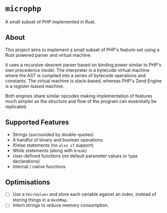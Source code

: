 # `microphp`

A small subset of PHP implemented in Rust.

## About

This project aims to implement a small subset of PHP's feature-set using a Rust powered parser and virtual machine.

It uses a recursive-descent parser based on binding power similar to PHP's own precedence model. The interpreter is a bytecode virtual machine where the AST is compiled into a series of bytecode operations and constants. The virtual machine is stack-based, whereas PHP's Zend Engine is a register-based machine.

Both engines share similar opcodes making implementation of features much simpler as the structure and flow of the program can essentially be replicated.

## Supported Features

* Strings (surrounded by double-quotes)
* A handful of binary and boolean operations.
* If/else statements (no `else if` support)
* While statements (along with `break`)
* User-defined functions (no default parameter values or type declarations)
* Internal / native functions

## Optimisations

* [ ] Use a `Vec<Value>` and store each variable against an index, instead of storing things in a `HashMap`.
* [ ] Intern strings to reduce memory consumption.